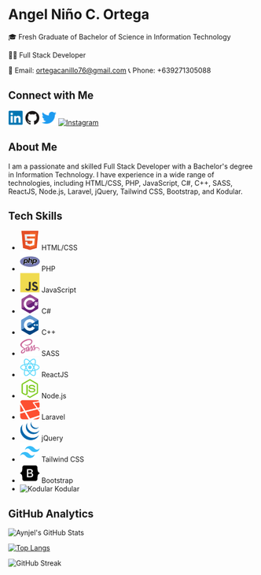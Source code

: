 # Angel Niño C. Ortega

🎓 Fresh Graduate of Bachelor of Science in Information Technology

👨‍💻 Full Stack Developer

📧 Email: ortegacanillo76@gmail.com
📞 Phone: +639271305088

## Connect with Me

[<img src="https://raw.githubusercontent.com/devicons/devicon/master/icons/linkedin/linkedin-original.svg" alt="LinkedIn" width="30" height="30"/>](https://www.linkedin.com/in/your-linkedin-profile)
[<img src="https://raw.githubusercontent.com/devicons/devicon/master/icons/github/github-original.svg" alt="GitHub" width="30" height="30"/>](https://github.com/your-github-profile)
[<img src="https://raw.githubusercontent.com/devicons/devicon/master/icons/twitter/twitter-original.svg" alt="Twitter" width="30" height="30"/>](https://twitter.com/your-twitter-profile)
[<img src="https://raw.githubusercontent.com/devicons/devicon/master/icons/instagram/instagram-original.svg" alt="Instagram" width="30" height="30"/>](https://www.instagram.com/your-instagram-profile)


## About Me

I am a passionate and skilled Full Stack Developer with a Bachelor's degree in Information Technology. I have experience in a wide range of technologies, including HTML/CSS, PHP, JavaScript, C#, C++, SASS, ReactJS, Node.js, Laravel, jQuery, Tailwind CSS, Bootstrap, and Kodular.

## Tech Skills

- <img src="https://raw.githubusercontent.com/devicons/devicon/master/icons/html5/html5-original.svg" alt="HTML5" width="40" height="40"/> HTML/CSS
- <img src="https://raw.githubusercontent.com/devicons/devicon/master/icons/php/php-original.svg" alt="PHP" width="40" height="40"/> PHP
- <img src="https://raw.githubusercontent.com/devicons/devicon/master/icons/javascript/javascript-original.svg" alt="JavaScript" width="40" height="40"/> JavaScript
- <img src="https://raw.githubusercontent.com/devicons/devicon/master/icons/csharp/csharp-original.svg" alt="C#" width="40" height="40"/> C#
- <img src="https://raw.githubusercontent.com/devicons/devicon/master/icons/cplusplus/cplusplus-original.svg" alt="C++" width="40" height="40"/> C++
- <img src="https://raw.githubusercontent.com/devicons/devicon/master/icons/sass/sass-original.svg" alt="SASS" width="40" height="40"/> SASS
- <img src="https://raw.githubusercontent.com/devicons/devicon/master/icons/react/react-original.svg" alt="ReactJS" width="40" height="40"/> ReactJS
- <img src="https://raw.githubusercontent.com/devicons/devicon/master/icons/nodejs/nodejs-original.svg" alt="Node.js" width="40" height="40"/> Node.js
- <img src="https://raw.githubusercontent.com/devicons/devicon/master/icons/laravel/laravel-plain.svg" alt="Laravel" width="40" height="40"/> Laravel
- <img src="https://raw.githubusercontent.com/devicons/devicon/master/icons/jquery/jquery-original.svg" alt="jQuery" width="40" height="40"/> jQuery
- <img src="https://raw.githubusercontent.com/devicons/devicon/master/icons/tailwindcss/tailwindcss-plain.svg" alt="Tailwind CSS" width="40" height="40"/> Tailwind CSS
- <img src="https://raw.githubusercontent.com/devicons/devicon/master/icons/bootstrap/bootstrap-plain.svg" alt="Bootstrap" width="40" height="40"/> Bootstrap
- <img src="https://play-lh.googleusercontent.com/Y6-JGDLlQvQmeIK3L-vDRluNeWOTBJQTUsDGXckBEYcFcpJjZ-WB5oErtnhJbgnJFbNM" alt="Kodular" width="40" height="40"/> Kodular


## GitHub Analytics

![Aynjel's GitHub Stats](https://github-readme-stats.vercel.app/api?username=aynjel&show_icons=true&theme=radical)

[![Top Langs](https://github-readme-stats.vercel.app/api/top-langs/?username=aynjel&layout=compact&theme=radical)](https://github.com/aynjel)

![GitHub Streak](https://github-readme-streak-stats.herokuapp.com/?user=aynjel&theme=radical)
